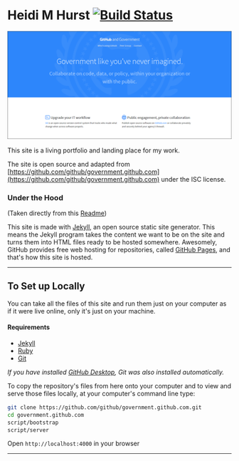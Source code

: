# Heidi M Hurst [![Build Status](https://github.com/heidimhurst/heidimhurst.github.io)](https://github.com/heidimhurst/heidimhurst.github.io)

![screenshot](assets/img/screenshot.png)

This site is a living portfolio and landing place for my work.

The site is open source and adapted from [https://github.com/github/government.github.com](https://github.com/github/government.github.com) under the ISC license.


### Under the Hood

(Taken directly from this [Readme](https://github.com/github/government.github.com/blob/gh-pages/readme.md))

This site is made with [Jekyll](http://jekyllrb.com), an open source static site generator. This means the Jekyll program takes the content we want to be on the site and turns them into HTML files ready to be hosted somewhere. Awesomely, GitHub provides free web hosting for repositories, called [GitHub Pages](http://pages.github.com/), and that's how this site is hosted. 

---

## To Set up Locally

You can take all the files of this site and run them just on your computer as if it were live online, only it's just on your machine.

#### Requirements

* [Jekyll](http://jekyllrb.com/)
* [Ruby](https://www.ruby-lang.org/en/)
* [Git](http://git-scm.com/)

_If you have installed [GitHub Desktop](https://desktop.github.com), Git was also installed automatically._

To copy the repository's files from here onto your computer and to view and serve those files locally, at your computer's command line type:

```bash
git clone https://github.com/github/government.github.com.git
cd government.github.com
script/bootstrap
script/server
```
Open `http://localhost:4000` in your browser

----

